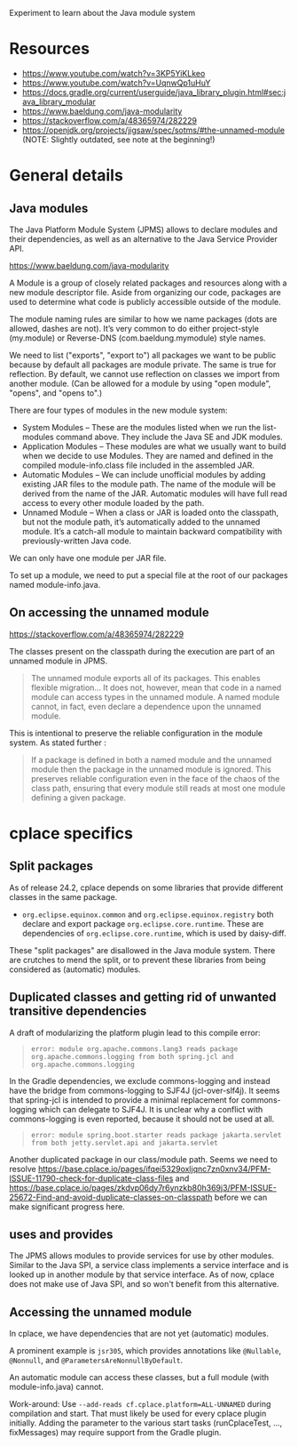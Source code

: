 Experiment to learn about the Java module system

# Resources

* https://www.youtube.com/watch?v=3KP5YiKLkeo
* https://www.youtube.com/watch?v=UqnwQp1uHuY
* https://docs.gradle.org/current/userguide/java_library_plugin.html#sec:java_library_modular
* https://www.baeldung.com/java-modularity
* https://stackoverflow.com/a/48365974/282229
* https://openjdk.org/projects/jigsaw/spec/sotms/#the-unnamed-module (NOTE: Slightly outdated, see note at the beginning!)

# General details

## Java modules

The Java Platform Module System (JPMS) allows to declare modules and their dependencies, as well as an alternative to the Java Service Provider API.

https://www.baeldung.com/java-modularity

A Module is a group of closely related packages and resources along with a new module descriptor file.
Aside from organizing our code, packages are used to determine what code is publicly accessible outside of the module.

The module naming rules are similar to how we name packages (dots are allowed, dashes are not).
It’s very common to do either project-style (my.module) or Reverse-DNS (com.baeldung.mymodule) style names.

We need to list ("exports", "export to") all packages we want to be public because by default all packages are module private.
The same is true for reflection. By default, we cannot use reflection on classes we import from another module.
(Can be allowed for a module by using "open module", "opens", and "opens to".)

There are four types of modules in the new module system:

* System Modules – These are the modules listed when we run the list-modules command above. They include the Java SE and JDK modules.
* Application Modules – These modules are what we usually want to build when we decide to use Modules. They are named and defined in the compiled module-info.class file included in the assembled JAR.
* Automatic Modules – We can include unofficial modules by adding existing JAR files to the module path. The name of the module will be derived from the name of the JAR. Automatic modules will have full read access to every other module loaded by the path.
* Unnamed Module – When a class or JAR is loaded onto the classpath, but not the module path, it’s automatically added to the unnamed module. It’s a catch-all module to maintain backward compatibility with previously-written Java code.

We can only have one module per JAR file.

To set up a module, we need to put a special file at the root of our packages named module-info.java.

## On accessing the unnamed module

https://stackoverflow.com/a/48365974/282229

The classes present on the classpath during the execution are part of an unnamed module in JPMS.

> The unnamed module exports all of its packages. This enables flexible migration...
  It does not, however, mean that code in a named module can access types in the unnamed module.
  A named module cannot, in fact, even declare a dependence upon the unnamed module.

This is intentional to preserve the reliable configuration in the module system. As stated further :

> If a package is defined in both a named module and the unnamed module then the package in the unnamed module is ignored.
  This preserves reliable configuration even in the face of the chaos of the class path,
  ensuring that every module still reads at most one module defining a given package.

# cplace specifics

## Split packages

As of release 24.2, cplace depends on some libraries that provide different classes in the same package.

* `org.eclipse.equinox.common` and `org.eclipse.equinox.registry` both declare and export package `org.eclipse.core.runtime`.
  These are dependencies of `org.eclipse.core.runtime`, which is used by daisy-diff.

These "split packages" are disallowed in the Java module system.
There are crutches to mend the split, or to prevent these libraries from being considered as (automatic) modules.

## Duplicated classes and getting rid of unwanted transitive dependencies

A draft of modularizing the platform plugin lead to this compile error:

> `error: module org.apache.commons.lang3 reads package org.apache.commons.logging from both spring.jcl and org.apache.commons.logging`

In the Gradle dependencies, we exclude commons-logging and instead have the bridge from commons-logging to SJF4J (jcl-over-slf4j).
It seems that spring-jcl is intended to provide a minimal replacement for commons-logging which can delegate to SJF4J.
It is unclear why a conflict with commons-logging is even reported, because it should not be used at all.

> `error: module spring.boot.starter reads package jakarta.servlet from both jetty.servlet.api and jakarta.servlet`

Another duplicated package in our class/module path.
Seems we need to resolve https://base.cplace.io/pages/ifqei5329oxljqnc7zn0xnv34/PFM-ISSUE-11790-check-for-duplicate-class-files
and https://base.cplace.io/pages/zkdvp06dy7r6ynzkb80h369j3/PFM-ISSUE-25672-Find-and-avoid-duplicate-classes-on-classpath
before we can make significant progress here.

## uses and provides

The JPMS allows modules to provide services for use by other modules.
Similar to the Java SPI, a service class implements a service interface and is looked up in another module by that service interface.
As of now, cplace does not make use of Java SPI, and so won't benefit from this alternative.

## Accessing the unnamed module

In cplace, we have dependencies that are not yet (automatic) modules.

A prominent example is `jsr305`, which provides annotations like `@Nullable`, `@Nonnull`, and `@ParametersAreNonnullByDefault`.

An automatic module can access these classes, but a full module (with module-info.java) cannot.

Work-around:
Use `--add-reads cf.cplace.platform=ALL-UNNAMED` during compilation and start.
That must likely be used for every cplace plugin initially.
Adding the parameter to the various start tasks (runCplaceTest, ..., fixMessages) may require support from the Gradle plugin.
